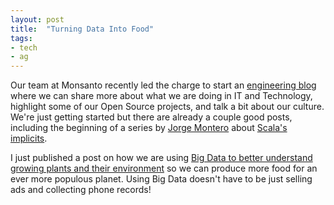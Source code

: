 ```yaml
---
layout: post
title:  "Turning Data Into Food"
tags:
- tech
- ag
---
```


Our team at Monsanto recently led the charge to start an
[engineering blog][eng-blog] where we can share more about what we are
doing in IT and Technology, highlight some of our Open Source
projects, and talk a bit about our culture.  We're just getting
started but there are already a couple good posts, including the
beginning of a series by [Jorge Montero][jorge] about
[Scala's implicits][implicits].

I just published a post on how we are using
[Big Data to better understand growing plants and their environment][big-good]
so we can produce more food for an ever more populous planet.  Using
Big Data doesn't have to be just selling ads and collecting phone
records!

[eng-blog]:  http://engineering.monsanto.com/
[jorge]:     https://twitter.com/hibikir1
[implicits]: http://engineering.monsanto.com/2015/05/14/implicits-intro/
[big-good]:  http://engineering.monsanto.com/2015/05/20/using-big-data-for-good/
